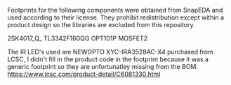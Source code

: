 Footprints for the following components were obtained from SnapEDA and used according to their license. They prohibit redistribution except within a product design so the libraries are excluded from this repository.

2SK4017_Q_
TL3342F160QG
OPT101P
MOSFET2

The IR LED's used are NEWOPTO XYC-IRA3528AC-X4 purchased from LCSC, I didn't fill in the product code in the footprint because it was a generic footprint so they are unfortunatley missing from the BOM.
https://www.lcsc.com/product-detail/C6081330.html
